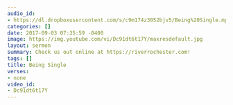 ```yaml
---
audio_id:
- https://dl.dropboxusercontent.com/s/c9m174z3052bjv5/Being%20Single.mp3?dl=0
categories: []
date: 2017-09-03 07:35:59 -0400
image: https://img.youtube.com/vi/Dc91dt6t17Y/maxresdefault.jpg
layout: sermon
summary: Check us out online at https://riverrochester.com!
tags: []
title: Being Single
verses:
- none
video_id:
- Dc91dt6t17Y
---
```

